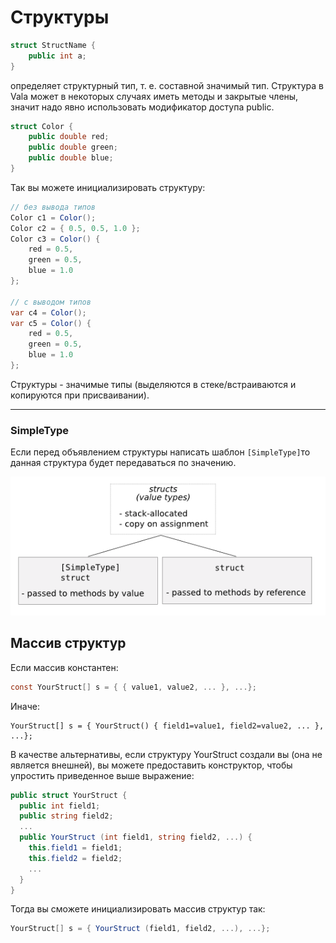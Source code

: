 # Структуры

```csharp
struct StructName {
    public int a;
}
```

определяет структурный тип, т. е. составной значимый тип. Структура в Vala может в некоторых случаях иметь методы и закрытые члены, значит надо явно использовать модификатор доступа public.

```csharp
struct Color {
    public double red;
    public double green;
    public double blue;
}
```

Так вы можете инициализировать структуру:

```csharp
// без вывода типов
Color c1 = Color();
Color c2 = { 0.5, 0.5, 1.0 };
Color c3 = Color() {
    red = 0.5,
    green = 0.5,
    blue = 1.0
};

// с выводом типов
var c4 = Color();
var c5 = Color() {
    red = 0.5,
    green = 0.5,
    blue = 1.0
};
```

Структуры - значимые типы \(выделяются в стеке/встраиваются и копируются при присваивании\).

-----------------------------

### SimpleType

Если перед объявлением структуры написать шаблон `[SimpleType]`то данная структура будет передаваться по значению.

![](../.gitbook/assets/image%20%281%29.png)

## Массив структур

Если массив константен:

```csharp
const YourStruct[] s = { { value1, value2, ... }, ...};
```

Иначе:

```text
YourStruct[] s = { YourStruct() { field1=value1, field2=value2, ... }, ...};
```

В качестве альтернативы, если структуру YourStruct создали вы \(она не является внешней\), вы можете предоставить конструктор, чтобы упростить приведенное выше выражение:

```csharp
public struct YourStruct {
  public int field1;
  public string field2;
  ...
  public YourStruct (int field1, string field2, ...) {
    this.field1 = field1;
    this.field2 = field2;
    ...
  }
}
```

Тогда вы сможете инициализировать массив структур так:

```csharp
YourStruct[] s = { YourStruct (field1, field2, ...), ...};
```

